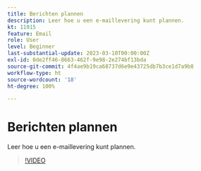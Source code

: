 ```yaml
---
title: Berichten plannen
description: Leer hoe u een e-maillevering kunt plannen.
kt: 11915
feature: Email
role: User
level: Beginner
last-substantial-update: 2023-03-10T00:00:00Z
exl-id: 0de2ff46-8663-462f-9e98-2e274bf13bda
source-git-commit: 4f4ae9b19ca68737d6e9e43725db7b3ce1d7a9b8
workflow-type: ht
source-wordcount: '18'
ht-degree: 100%

---
```


# Berichten plannen

Leer hoe u een e-maillevering kunt plannen.

>[!VIDEO](https://video.tv.adobe.com/v/3415919/?quality=12&learn=on)
